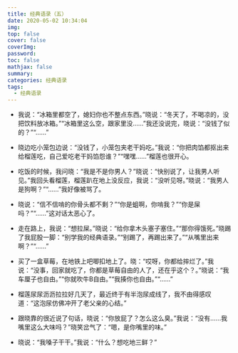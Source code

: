 ```yaml
---
title: 经典语录（五）
date: 2020-05-02 10:34:04
img: 
top: false
cover: false
coverImg: 
password: 
toc: false
mathjax: false
summary: 
categories: 经典语录
tags:
  - 经典语录
---
```


- 我说：“冰箱里都空了，媳妇你也不整点东西。”晓说：“冬天了，不喝凉的，没把饮料放冰箱。”“冰箱里这么空，跟家里没……”我还没说完，晓说：“没钱了似的？”“……”

- 晓边吃小笼包边说：“没钱了，小笼包夹老干妈吃。”我说：“你把肉馅都抠出来给榴莲吃，自己爱吃老干妈馅怨谁？”“嘿嘿……”榴莲也很开心。

- 吃饭的时候，我问晓：“我是不是你男人？”晓说：“快别说了，让我男人听见。”我回头看榴莲，榴莲趴在地上没反应，我说：“没听见呀。”晓说：“我男人是狗啊？”“……”我好像被骂了。

- 晓说：“信不信啃的你骨头都不剩？”“你是蛆啊，你啃我？”“你是屎吗？”“……”这对话太恶心了。

- 走在路上，我说：“想拉屎。”晓说：“给你拿木头塞子塞住。”“那你得饿死。”晓踢了我屁股一脚：“别学我的经典语录。”“别踢了，再踢出来了。”“从嘴里出来啊？”“……”

- 买了一盒草莓，在地铁上吧唧扣地上了。晓：“哎呀，你都给摔烂了。”我说：“没事，回家就吃了，你都是草莓自由的人了，还在乎这个？。”晓说：“我车厘子也自由。”“你就吹牛B自由。”“我揍你也自由。”“……”

- 榴莲尿尿沥沥拉拉好几天了，最近终于有半泡尿成线了，我不由得感叹道：“这泡尿仿佛冲开了老父亲的心结。”

- 跟晓靠的很近说了句话，晓说：“你放屁了？怎么这么臭。”我说：“没有……我嘴里这么大味吗？”晓笑岔气了：“嗯，是你嘴里的味。”

- 晓说：“我嗓子干干。”我说：“什么？想吃地三鲜？”

